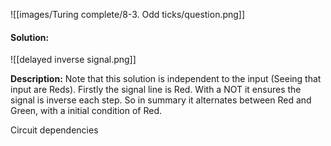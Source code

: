 ![[images/Turing complete/8-3. Odd ticks/question.png]]

#### Solution:

![[delayed inverse signal.png]]

**Description:**
Note that this solution is independent to the input (Seeing that input are Reds). 
Firstly the signal line is Red. With a NOT it ensures the signal is inverse each step. 
So in summary it alternates between Red and Green, with a initial condition of Red. 

Circuit dependencies